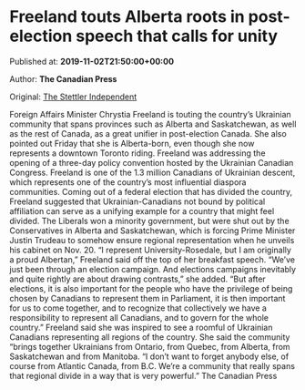 
# Freeland touts Alberta roots in post-election speech that calls for unity

Published at: **2019-11-02T21:50:00+00:00**

Author: **The Canadian Press**

Original: [The Stettler Independent](https://www.stettlerindependent.com/news/freeland-touts-alberta-roots-in-post-election-speech-that-calls-for-unity/)

Foreign Affairs Minister Chrystia Freeland is touting the country’s Ukrainian community that spans provinces such as Alberta and Saskatchewan, as well as the rest of Canada, as a great unifier in post-election Canada.
She also pointed out Friday that she is Alberta-born, even though she now represents a downtown Toronto riding.
Freeland was addressing the opening of a three-day policy convention hosted by the Ukrainian Canadian Congress.
Freeland is one of the 1.3 million Canadians of Ukrainian descent, which represents one of the country’s most influential diaspora communities.
Coming out of a federal election that has divided the country, Freeland suggested that Ukrainian-Canadians not bound by political affiliation can serve as a unifying example for a country that might feel divided.
The Liberals won a minority government, but were shut out by the Conservatives in Alberta and Saskatchewan, which is forcing Prime Minister Justin Trudeau to somehow ensure regional representation when he unveils his cabinet on Nov. 20.
“I represent University-Rosedale, but I am originally a proud Albertan,” Freeland said off the top of her breakfast speech.
“We’ve just been through an election campaign. And elections campaigns inevitably and quite rightly are about drawing contrasts,” she added.
“But after elections, it is also important for the people who have the privilege of being chosen by Canadians to represent them in Parliament, it is then important for us to come together, and to recognize that collectively we have a responsibility to represent all Canadians, and to govern for the whole country.”
Freeland said she was inspired to see a roomful of Ukrainian Canadians representing all regions of the country.
She said the community “brings together Ukrainians from Ontario, from Quebec, from Alberta, from Saskatchewan and from Manitoba.
“I don’t want to forget anybody else, of course from Atlantic Canada, from B.C. We’re a community that really spans that regional divide in a way that is very powerful.”
The Canadian Press
